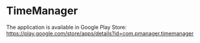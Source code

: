 # TimeManager
The application is available in Google Play Store: https://play.google.com/store/apps/details?id=com.pmanager.timemanager
